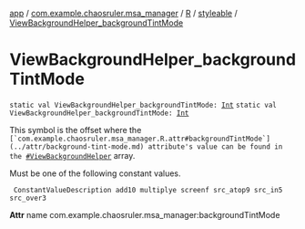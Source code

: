[app](../../../index.md) / [com.example.chaosruler.msa_manager](../../index.md) / [R](../index.md) / [styleable](index.md) / [ViewBackgroundHelper_backgroundTintMode](.)

# ViewBackgroundHelper_backgroundTintMode

`static val ViewBackgroundHelper_backgroundTintMode: `[`Int`](https://kotlinlang.org/api/latest/jvm/stdlib/kotlin/-int/index.html)
`static val ViewBackgroundHelper_backgroundTintMode: `[`Int`](https://kotlinlang.org/api/latest/jvm/stdlib/kotlin/-int/index.html)

This symbol is the offset where the ``[`com.example.chaosruler.msa_manager.R.attr#backgroundTintMode`](../attr/background-tint-mode.md) attribute's value can be found in the ``[`#ViewBackgroundHelper`](-view-background-helper.md) array.

Must be one of the following constant values.

     ConstantValueDescription add10 multiplye screenf src_atop9 src_in5 src_over3

**Attr**
name com.example.chaosruler.msa_manager:backgroundTintMode


